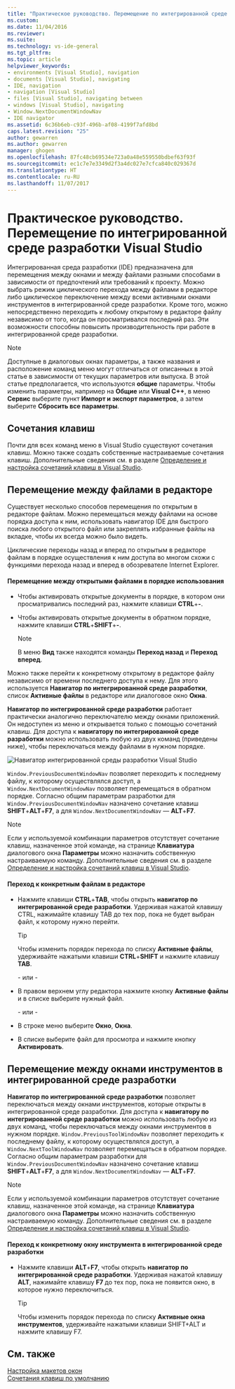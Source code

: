 ```yaml
---
title: "Практическое руководство. Перемещение по интегрированной среде разработки Visual Studio | Документы Майкрософт"
ms.custom: 
ms.date: 11/04/2016
ms.reviewer: 
ms.suite: 
ms.technology: vs-ide-general
ms.tgt_pltfrm: 
ms.topic: article
helpviewer_keywords:
- environments [Visual Studio], navigation
- documents [Visual Studio], navigating
- IDE, navigation
- navigation [Visual Studio]
- files [Visual Studio], navigating between
- windows [Visual Studio], navigating
- Window.NextDocumentWindowNav
- IDE navigator
ms.assetid: 6c36b6eb-c93f-496b-af08-4199f7afd8bd
caps.latest.revision: "25"
author: gewarren
ms.author: gewarren
manager: ghogen
ms.openlocfilehash: 87fc48cb69534e723a0a48e559550bdbef63f93f
ms.sourcegitcommit: ec1c7e7e3349d2f3a4dc027e7cfca840c029367d
ms.translationtype: HT
ms.contentlocale: ru-RU
ms.lasthandoff: 11/07/2017
---
```

# <a name="how-to-move-around-in-the-visual-studio-ide"></a>Практическое руководство. Перемещение по интегрированной среде разработки Visual Studio
Интегрированная среда разработки (IDE) предназначена для перемещения между окнами и между файлами разными способами в зависимости от предпочтений или требований к проекту. Можно выбрать режим циклического перехода между файлами в редакторе либо циклическое переключение между всеми активными окнами инструментов в интегрированной среде разработки. Кроме того, можно непосредственно переходить к любому открытому в редакторе файлу независимо от того, когда он просматривался последний раз. Эти возможности способны повысить производительность при работе в интегрированной среде разработки.  
  
> [!NOTE]
> Доступные в диалоговых окнах параметры, а также названия и расположение команд меню могут отличаться от описанных в этой статье в зависимости от текущих параметров или выпуска. В этой статье предполагается, что используются **общие** параметры. Чтобы изменить параметры, например на **Общие** или **Visual C++**, в меню **Сервис** выберите пункт **Импорт и экспорт параметров**, а затем выберите **Сбросить все параметры**.

## <a name="keyboard-shortcuts"></a>Сочетания клавиш  
Почти для всех команд меню в Visual Studio существуют сочетания клавиш. Можно также создать собственные настраиваемые сочетания клавиш. Дополнительные сведения см. в разделе [Определение и настройка сочетаний клавиш в Visual Studio](../ide/identifying-and-customizing-keyboard-shortcuts-in-visual-studio.md).  
  
## <a name="navigating-among-files-in-the-editor"></a>Перемещение между файлами в редакторе  
Существует несколько способов перемещения по открытым в редакторе файлам. Можно перемещаться между файлами на основе порядка доступа к ним, использовать навигатор IDE для быстрого поиска любого открытого файл или закреплять избранные файлы на вкладке, чтобы их всегда можно было видеть.  
  
Циклические переходы назад и вперед по открытым в редакторе файлам в порядке осуществления к ним доступа во многом схожи с функциями перехода назад и вперед в обозревателе Internet Explorer.  
  
#### <a name="to-move-through-open-files-in-order-of-use"></a>Перемещение между открытыми файлами в порядке использования  
  
-   Чтобы активировать открытые документы в порядке, в котором они просматривались последний раз, нажмите клавиши **CTRL**+**-**.  
  
-   Чтобы активировать открытые документы в обратном порядке, нажмите клавиши **CTRL**+**SHIFT**+**-**.  
  
    > [!NOTE]
    > В меню **Вид** также находятся команды **Переход назад** и **Переход вперед**.  
  
Можно также перейти к конкретному открытому в редакторе файлу независимо от времени последнего доступа к нему. Для этого используется **Навигатор по интегрированной среде разработки**, список **Активные файлы** в редакторе или диалоговое окно **Окна**.  
  
**Навигатор по интегрированной среде разработки** работает практически аналогично переключателю между окнами приложений. Он недоступен из меню и открывается только с помощью сочетаний клавиш. Для доступа к **навигатору по интегрированной среде разработки** можно использовать любую из двух команд (приведены ниже), чтобы переключаться между файлами в нужном порядке.  
  
![Навигатор интегрированной среды разработки Visual Studio](../ide/media/vs2015_ide_navigator.png "VS2015_IDE_Navigator")  
  
`Window.PreviousDocumentWindowNav` позволяет переходить к последнему файлу, к которому осуществлялся доступ, а `Window.NextDocumentWindowNav` позволяет перемещаться в обратном порядке. Согласно общим параметрам разработки для `Window.PreviousDocumentWindowNav` назначено сочетание клавиш **SHIFT**+**ALT**+**F7**, а для `Window.NextDocumentWindowNav` — **ALT**+**F7**.
  
> [!NOTE]
> Если у используемой комбинации параметров отсутствует сочетание клавиш, назначенное этой команде, на странице **Клавиатура** диалогового окна **Параметры** можно назначить собственную настраиваемую команду. Дополнительные сведения см. в разделе [Определение и настройка сочетаний клавиш в Visual Studio](../ide/identifying-and-customizing-keyboard-shortcuts-in-visual-studio.md).  
  
#### <a name="to-switch-to-specific-files-in-the-editor"></a>Переход к конкретным файлам в редакторе  
  
-   Нажмите клавиши **CTRL**+**TAB**, чтобы открыть **навигатор по интегрированной среде разработки**. Удерживая нажатой клавишу CTRL, нажимайте клавишу TAB до тех пор, пока не будет выбран файл, к которому нужно перейти.  
  
    > [!TIP]
    >  Чтобы изменить порядок перехода по списку **Активные файлы**, удерживайте нажатыми клавиши **CTRL**+**SHIFT** и нажмите клавишу **TAB**.  
  
    \- или -  
  
-   В правом верхнем углу редактора нажмите кнопку **Активные файлы** и в списке выберите нужный файл.  
  
    \- или -  
  
-   В строке меню выберите **Окно**, **Окна**.  
  
-   В списке выберите файл для просмотра и нажмите кнопку **Активировать**.  
  
## <a name="navigating-among-tool-windows-in-the-ide"></a>Перемещение между окнами инструментов в интегрированной среде разработки  
**Навигатор по интегрированной среде разработки** позволяет переключаться между окнами инструментов, которые открыты в интегрированной среде разработки. Для доступа к **навигатору по интегрированной среде разработки** можно использовать любую из двух команд, чтобы переключаться между окнами инструментов в нужном порядке. `Window.PreviousToolWindowNav` позволяет переходить к последнему файлу, к которому осуществлялся доступ, а `Window.NextToolWindowNav` позволяет перемещаться в обратном порядке. Согласно общим параметрам разработки для `Window.PreviousDocumentWindowNav` назначено сочетание клавиш **SHIFT**+**ALT**+**F7**, а для `Window.NextDocumentWindowNav` — **ALT**+**F7**.
  
> [!NOTE]
> Если у используемой комбинации параметров отсутствует сочетание клавиш, назначенное этой команде, на странице **Клавиатура** диалогового окна **Параметры** можно назначить собственную настраиваемую команду. Дополнительные сведения см. в разделе [Определение и настройка сочетаний клавиш в Visual Studio](../ide/identifying-and-customizing-keyboard-shortcuts-in-visual-studio.md).  
  
#### <a name="to-switch-to-a-specific-tool-window-in-the-ide"></a>Переход к конкретному окну инструмента в интегрированной среде разработки  
  
-   Нажмите клавиши **ALT**+**F7**, чтобы открыть **навигатор по интегрированной среде разработки**. Удерживая нажатой клавишу **ALT**, нажимайте клавишу **F7** до тех пор, пока не появится окно, в которое нужно переключиться.  
  
    > [!TIP]
    > Чтобы изменить порядок перехода по списку **Активные окна инструментов**, удерживайте нажатыми клавиши SHIFT+ALT и нажмите клавишу F7.  
  
## <a name="see-also"></a>См. также
[Настройка макетов окон](../ide/customizing-window-layouts-in-visual-studio.md)   
[Сочетания клавиш по умолчанию](../ide/default-keyboard-shortcuts-in-visual-studio.md)